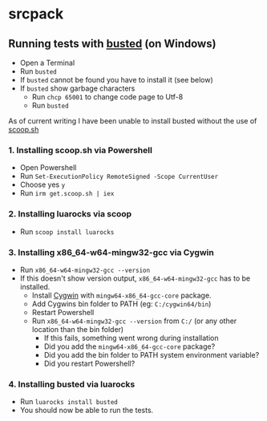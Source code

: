 # srcpack

## Running tests with [busted](https://lunarmodules.github.io/busted/) (on Windows)

- Open a Terminal
- Run `busted` 
- If `busted` cannot be found you have to install it (see below)
- If `busted` show garbage characters
  - Run `chcp 65001` to change code page to Utf-8
  - Run `busted` 

As of current writing I have been unable to install busted without the use of [scoop.sh](https://scoop.sh/)

### 1. Installing scoop.sh via Powershell

- Open Powershell
- Run `Set-ExecutionPolicy RemoteSigned -Scope CurrentUser`
- Choose yes `y`
- Run `irm get.scoop.sh | iex`

### 2. Installing luarocks via scoop

- Run `scoop install luarocks`

### 3. Installing x86_64-w64-mingw32-gcc via Cygwin

- Run `x86_64-w64-mingw32-gcc --version`
- If this doesn't show version output, `x86_64-w64-mingw32-gcc` has to be installed.
  - Install [Cygwin](http://cygwin.com/install.html) with `mingw64-x86_64-gcc-core` package.
  - Add Cygwins bin folder to PATH (eg: `C:/cygwin64/bin`)
  - Restart Powershell
  - Run `x86_64-w64-mingw32-gcc --version` from `C:/` (or any other location than the bin folder)
    - If this fails, something went wrong during installation
    - Did you add the `mingw64-x86_64-gcc-core` package?
    - Did you add the bin folder to PATH system environment variable?
    - Did you restart Powershell?

### 4. Installing busted via luarocks

- Run `luarocks install busted`
- You should now be able to run the tests.
